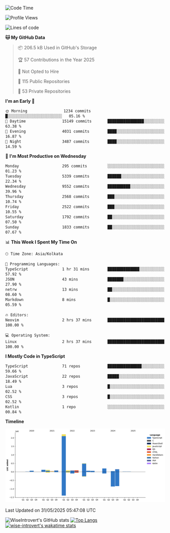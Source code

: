 <!--START_SECTION:waka-->
![Code Time](http://img.shields.io/badge/Code%20Time-2%2C340%20hrs%2043%20mins-blue)

![Profile Views](http://img.shields.io/badge/Profile%20Views-0-blue)

![Lines of code](https://img.shields.io/badge/From%20Hello%20World%20I%27ve%20Written-3.8%20million%20lines%20of%20code-blue)

**🐱 My GitHub Data** 

> 📦 206.5 kB Used in GitHub's Storage 
 > 
> 🏆 57 Contributions in the Year 2025
 > 
> 🚫 Not Opted to Hire
 > 
> 📜 115 Public Repositories 
 > 
> 🔑 53 Private Repositories 
 > 
**I'm an Early 🐤** 

```text
🌞 Morning                1234 commits        █░░░░░░░░░░░░░░░░░░░░░░░░   05.16 % 
🌆 Daytime                15149 commits       ████████████████░░░░░░░░░   63.38 % 
🌃 Evening                4031 commits        ████░░░░░░░░░░░░░░░░░░░░░   16.87 % 
🌙 Night                  3487 commits        ████░░░░░░░░░░░░░░░░░░░░░   14.59 % 
```
📅 **I'm Most Productive on Wednesday** 

```text
Monday                   295 commits         ░░░░░░░░░░░░░░░░░░░░░░░░░   01.23 % 
Tuesday                  5339 commits        ██████░░░░░░░░░░░░░░░░░░░   22.34 % 
Wednesday                9552 commits        ██████████░░░░░░░░░░░░░░░   39.96 % 
Thursday                 2568 commits        ███░░░░░░░░░░░░░░░░░░░░░░   10.74 % 
Friday                   2522 commits        ███░░░░░░░░░░░░░░░░░░░░░░   10.55 % 
Saturday                 1792 commits        ██░░░░░░░░░░░░░░░░░░░░░░░   07.50 % 
Sunday                   1833 commits        ██░░░░░░░░░░░░░░░░░░░░░░░   07.67 % 
```


📊 **This Week I Spent My Time On** 

```text
🕑︎ Time Zone: Asia/Kolkata

💬 Programming Languages: 
TypeScript               1 hr 31 mins        ██████████████░░░░░░░░░░░   57.92 % 
JSON                     43 mins             ███████░░░░░░░░░░░░░░░░░░   27.90 % 
netrw                    13 mins             ██░░░░░░░░░░░░░░░░░░░░░░░   08.60 % 
Markdown                 8 mins              █░░░░░░░░░░░░░░░░░░░░░░░░   05.59 % 

🔥 Editors: 
Neovim                   2 hrs 37 mins       █████████████████████████   100.00 % 

💻 Operating System: 
Linux                    2 hrs 37 mins       █████████████████████████   100.00 % 
```

**I Mostly Code in TypeScript** 

```text
TypeScript               71 repos            ███████████████░░░░░░░░░░   59.66 % 
JavaScript               22 repos            █████░░░░░░░░░░░░░░░░░░░░   18.49 % 
Lua                      3 repos             █░░░░░░░░░░░░░░░░░░░░░░░░   02.52 % 
CSS                      3 repos             █░░░░░░░░░░░░░░░░░░░░░░░░   02.52 % 
Kotlin                   1 repo              ░░░░░░░░░░░░░░░░░░░░░░░░░   00.84 % 
```



**Timeline**

![Lines of Code chart](https://raw.githubusercontent.com/wise-introvert/wise-introvert/master/assets/bar_graph.png)


 Last Updated on 31/05/2025 05:47:08 UTC
<!--END_SECTION:waka-->

![WiseIntrovert's GitHub stats](https://github-readme-stats.vercel.app/api?username=wise-introvert&count_private=true&show_icons=true)
[![Top Langs](https://github-readme-stats.vercel.app/api/top-langs/?username=wise-introvert&langs_count=10)](https://github.com/anuraghazra/github-readme-stats)
[![wise-introvert's wakatime stats](https://github-readme-stats.vercel.app/api/wakatime?username=wiseintrovert)](https://github.com/anuraghazra/github-readme-stats)
